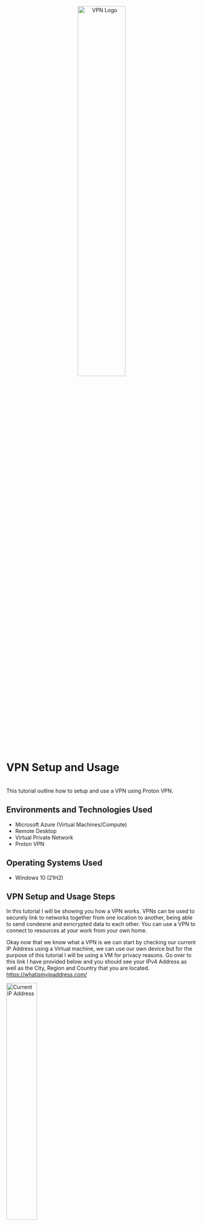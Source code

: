 <p align="center">
<img src="https://i.imgur.com/ANEJma8.jpg"  height="50%" width="50%" alt="VPN Logo"/>
</p>

<h1>VPN Setup and Usage</h1><br />
This tutorial outline how to setup and use a VPN using Proton VPN.

<h2>Environments and Technologies Used</h2>


- Microsoft Azure (Virtual Machines/Compute)
- Remote Desktop
- Virtual Private Network
- Proton VPN

<h2>Operating Systems Used </h2>

- Windows 10 (21H2)<br />

<h2>VPN Setup and Usage Steps</h2>


<p>
In this tutorial I will be showing you how a VPN works. VPNs can be used to securely link to networks together from one location to another, being able to send condesne and exncrypted data to each other. You can use a VPN to connect to resources at your work from your own home.<br />

Okay now that we know what a VPN is we can start by checking our current IP Address using a Virtual machine, we can use our own device but for the purpose of this tutorial I will be using a VM for privacy reasons. Go over to this link I have provided below and you should see your IPv4 Address as well as the City, Region and Country that you are located.
https://whatismyipaddress.com/
</p>

<p>
<img src="https://i.imgur.com/6XvYu98.png" height="40%" width="40%" alt="Current IP Address"/>
</p>

<p>
Lets check a website such as Amazon, as we can compare this website to Amazon on the browser using a VPN later in this tutorial.
</p>

<p>
<img src="https://i.imgur.com/JnpP9Mm.png" height="40%" width="40%" alt="Amazon in current region"/>
</p>

<p>
Next lets start using a VPN, I will be using Proton VPN in this example. Link for Proton VPN:https://protonvpn.com/ <br />
Simply create an account and download Proton VPN to begin the next step. Once installed, login to Proton VPN and connect to a VPN server in another country. For this example I will connect to Japan, to do so simply hover over the country and select "connect".
</p>

<p>
<img src="https://i.imgur.com/lGOaxzp.png" height="40%" width="40%" alt="VPN connected to Netherlands"/>
</p>

<p>
After connecting to the VPN server in another country, restart your browser and go back to https://whatismyipaddress.com/ to see your new IP Address, Country, City and Region.
</p>

<p>
<img src="https://i.imgur.com/WdKfY5d.png" height="40%" width="40%" alt="New IP Address and region"/>
</p>

<p>
While still connected to the VPN server, we can browse to websites such as Google, Disney and/or Amazon to see the diffrence in the sites compared to our own location without the use of a VPN. For example the language or URL may change. 
</p>

<p>
<img src="https://i.imgur.com/NNI7Gx9.png" height="40%" width="40%" alt="Amazon in another region with the use of a vpn"/>
</p>

